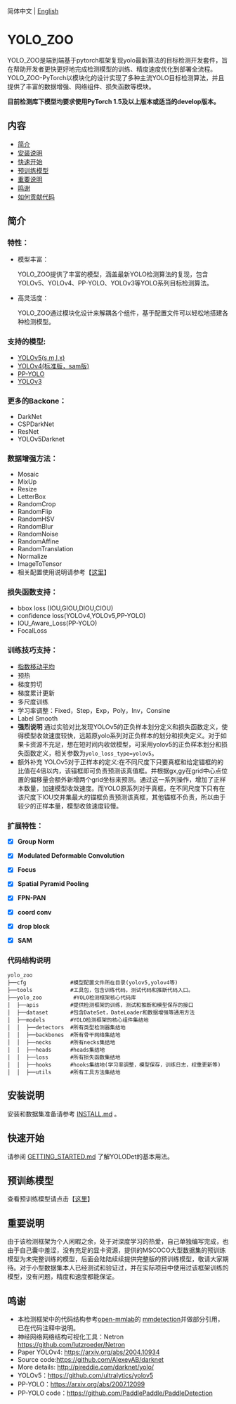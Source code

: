 简体中文 | [English](README_en.md)
# YOLO_ZOO
YOLO_ZOO是端到端基于pytorch框架复现yolo最新算法的目标检测开发套件，旨在帮助开发者更快更好地完成检测模型的训练、精度速度优化到部署全流程。YOLO_ZOO-PyTorch以模块化的设计实现了多种主流YOLO目标检测算法，并且提供了丰富的数据增强、网络组件、损失函数等模块。

**目前检测库下模型均要求使用PyTorch 1.5及以上版本或适当的develop版本。**
## 内容
- [简介](#简介)
- [安装说明](#安装说明)
- [快速开始](#快速开始)
- [预训练模型](#预训练模型)
- [重要说明](#重要说明)
- [鸣谢](#鸣谢)
- [如何贡献代码](#如何贡献代码)

## 简介

### 特性：

- 模型丰富：

  YOLO_ZOO提供了丰富的模型，涵盖最新YOLO检测算法的复现，包含YOLOv5、YOLOv4、PP-YOLO、YOLOv3等YOLO系列目标检测算法。

- 高灵活度：

  YOLO_ZOO通过模块化设计来解耦各个组件，基于配置文件可以轻松地搭建各种检测模型。

### 支持的模型:

- [YOLOv5(s,m,l,x)](docs/yolov5_cn.md)
- [YOLOv4(标准版，sam版)](docs/yolov4_cn.md) 
- [PP-YOLO](docs/pp-yolo_cn.md)
- [YOLOv3](docs/yolov3_cn.md)

### 更多的Backone：

- DarkNet
- CSPDarkNet
- ResNet
- YOLOv5Darknet

### 数据增强方法：

- Mosaic
- MixUp
- Resize
- LetterBox
- RandomCrop
- RandomFlip
- RandomHSV
- RandomBlur
- RandomNoise
- RandomAffine
- RandomTranslation
- Normalize
- ImageToTensor
- 相关配置使用说明请参考【[这里](docs/TRANSFORMS_cn.md)】

### 损失函数支持：

- bbox loss (IOU,GIOU,DIOU,CIOU)
- confidence loss(YOLOv4,YOLOv5,PP-YOLO)
- IOU_Aware_Loss(PP-YOLO)
- FocalLoss


### 训练技巧支持：

- [指数移动平均](https://www.tensorflow.org/api_docs/python/tf/train/ExponentialMovingAverage)
- 预热
- 梯度剪切
- 梯度累计更新
- 多尺度训练
- 学习率调整：Fixed，Step，Exp，Poly，Inv，Consine
- Label Smooth
- **强烈说明** 通过实验对比发现YOLOv5的正负样本划分定义和损失函数定义，使得模型收敛速度较快，远超原yolo系列对正负样本的划分和损失定义。对于如果卡资源不充足，想在短时间内收敛模型，可采用yolov5的正负样本划分和损失函数定义，相关参数为`yolo_loss_type=yolov5`。
- 额外补充 YOLOv5对于正样本的定义:在不同尺度下只要真框和给定锚框的的比值在4倍以内，该锚框即可负责预测该真值框。并根据gx,gy在grid中心点位置的偏移量会额外新增两个grid坐标来预测。通过这一系列操作，增加了正样本数量，加速模型收敛速度。而YOLO原系列对于真框，在不同尺度下只有在该尺度下IOU交并集最大的锚框负责预测该真框，其他锚框不负责，所以由于较少的正样本量，模型收敛速度较慢。

### 扩展特性：

- [x] **Group Norm**
- [x] **Modulated Deformable Convolution**
- [x] **Focus**
- [x] **Spatial Pyramid Pooling**
- [x] **FPN-PAN**
- [x] **coord conv**
- [x] **drop block**
- [x] **SAM**


### 代码结构说明
```
yolo_zoo
├──cfg              #模型配置文件所在目录(yolov5,yolov4等)
├──tools            #工具包，包含训练代码，测试代码和推断代码入口。
├──yolo_zoo          #YOLO检测框架核心代码库
│  ├──apis          #提供检测框架的训练，测试和推断和模型保存的接口
│  ├──dataset       #包含DateSet，DateLoader和数据增强等通用方法
│  ├──models        #YOLO检测框架的核心组件集结地
│  │  ├──detectors  #所有类型检测器集结地
│  │  ├──backbones  #所有骨干网络集结地
│  │  ├──necks      #所有necks集结地
│  │  ├──heads      #heads集结地
│  │  ├──loss       #所有损失函数集结地
│  │  ├──hooks      #hooks集结地(学习率调整，模型保存，训练日志，权重更新等)
│  │  ├──utils      #所有工具方法集结地
```

## 安装说明

安装和数据集准备请参考 [INSTALL.md](docs/INSTALL_cn.md) 。


## 快速开始

请参阅 [GETTING_STARTED.md](docs/GETTING_STARTED_cn.md) 了解YOLODet的基本用法。

## 预训练模型
查看预训练模型请点击【[这里](docs/MODEL_ZOO_cn.md)】

## 重要说明
由于该检测框架为个人闲暇之余，处于对深度学习的热爱，自己单独编写完成，也由于自己囊中羞涩，没有充足的显卡资源，提供的MSCOCO大型数据集的预训练模型为未完整训练的模型，后面会陆陆续续提供完整版的预训练模型，敬请大家期待。对于小型数据集本人已经测试和验证过，并在实际项目中使用过该框架训练的模型，没有问题，精度和速度都能保证。

## 鸣谢
- 本检测框架中的代码结构参考[open-mmlab](https://github.com/open-mmlab)的 [mmdetection](https://github.com/open-mmlab/mmdetection)并做部分引用，已在代码注释中说明。
- 神经网络网络结构可视化工具：Netron https://github.com/lutzroeder/Netron
- Paper YOLOv4: https://arxiv.org/abs/2004.10934
- Source code:https://github.com/AlexeyAB/darknet
- More details: http://pjreddie.com/darknet/yolo/
- YOLOv5：https://github.com/ultralytics/yolov5
- PP-YOLO：https://arxiv.org/abs/2007.12099
- PP-YOLO code：https://github.com/PaddlePaddle/PaddleDetection
